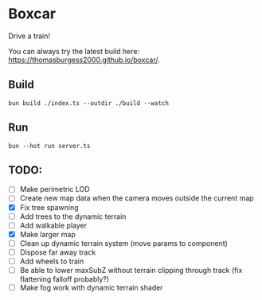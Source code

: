 # Boxcar

Drive a train!

You can always try the latest build here: https://thomasburgess2000.github.io/boxcar/.

## Build

`bun build ./index.ts --outdir ./build --watch`

## Run

`bun --hot run server.ts`


## TODO:
- [ ] Make perimetric LOD
- [ ] Create new map data when the camera moves outside the current map
- [x] Fix tree spawning
- [ ] Add trees to the dynamic terrain
- [ ] Add walkable player
- [x] Make larger map
- [ ] Clean up dynamic terrain system (move params to component)
- [ ] Dispose far away track
- [ ] Add wheels to train
- [ ] Be able to lower maxSubZ without terrain clipping through track (fix flattening falloff probably?)
- [ ] Make fog work with dynamic terrain shader